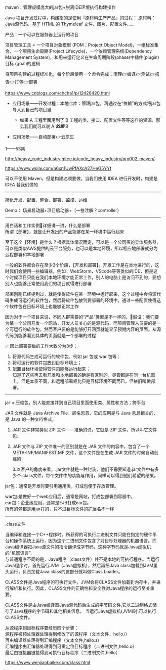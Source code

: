 maven：管理规模庞大的jar包+脱离IDE环境执行构建操作  

Java 项目开发过程中，构建指的是使用『原材料生产产品』的过程：
原材料：Java源代码、基于 HTML 的 Thymeleaf 文件、图片、配置文件……  

产品：一个可以在服务器上运行的项目  


项目管理工具 = 一个项目对象模型 (POM：Project Object Model)，一组标准集合，一个项目生命周期(Project Lifecycle)，一个依赖管理系统(Dependency Management System)，和用来运行定义在生命周期阶段(phase)中插件(plugin)目标 (goal)的逻辑  


将项目构建的过程标准化，每个阶段使用一个命令完成：清理👉编译👉测试👉报告👉打包👉部署


https://www.cnblogs.com/chcha1/p/12426420.html




- 应用场景——开发过程：本地仓库：管理jar包，再通过在“依赖”的方式将jar包导入到自己的项目里
  - 如果 A 工程里面用到了 B 工程的类、接口、配置文件等等这样的资源，那么我们就可以说 A ***依赖*** B


- 应用场景——自动部署👉云原生
  
1——53集  


http://heavy_code_industry.gitee.io/code_heavy_industry/pro002-maven/  



https://www.wolai.com/a6xn1UwPfAXcA27HeG5YYt  




可以不使用 Maven，但是构建必须要做。当我们使用 IDEA 进行开发时，构建是 IDEA 替我们做的






***


简化开发、配置、整合、部署、监控、运维  



Demo：
场景启动器+项目启动器+（一些注解？controller）







***
用白话和工作实例🌰详细讲一讲，什么是部署  
所谓【部署】，就是让开发出的产品能够在某一环境中运行起来  

至于这个【环境】是什么？根据具体情况而定，可以是一个公司买的实体服务器，可以是类似AWS提供的云平台服务，也可以是本地环境，所以相应地部署就分为远程部署和本地部署  

一般的软件都会存在至少2个阶段，【开发和部署】。开发工作是在本地进行的，这时我们会使用一些编辑器，例如：WebStorm，VScode等等类似的IDE，但是这个时候项目只能在我们本地环境才能正常工作，别人的电脑上是访问不到的，要想别人也能够正常使用我们的项目就得进行部署  

部署刚刚已经提到过，就是使得软件在某一环境中运行起来，这个过程中会将源代码生成可运行的软件包，然后将软件包放到要部署的环境中，通过一些配置使得这个软件包在目标环境上也能够正常工作  

因为对于一个项目来说，不同人群需要的“产品”类型是不一样的，🌰假设：我们要为某一个公司开发一个网站，开发人员关心的是源代码，而项目管理人员要的是一个可运行的软件包，然而客户要的是能够打开网页就能显示预期内容的页面。从源代码到能够看到具体的页面就是一个部署的过程  

✅ 因此部署要做的工作大致分为3步：  
1. 将源代码生成可运行的软件包，例如 jar 包或 war 包等；  
2. 将可运行的软件包放到目标环境上；  
3. 配置目标环境使得软件包能够运行起来；  
知道了这些再去看开发和本地部署的确是有区别的，尽管都是在同一台机器上，但是本质不同，和远程部署相比只是目标环境不同而已，但依旧叫做部署。  





***

jar ≈ 压缩包，别人能直接并到自己项目里面使用类、属性和方法；跨平台  



JAR 文件就是 Java Archive File，顾名思意，它的应用是与 Java 息息相关的，是 Java 的一种文档格式。  

1. JAR 文件非常类似 ZIP 文件——准确的说，它就是 ZIP 文件，所以叫它文件包。  

2. JAR 文件与 ZIP 文件唯一的区别就是在 JAR 文件的内容中，包含了一个 META-INF/MANIFEST.MF 文件，这个文件是在生成 JAR 文件的时候自动创建的  

   3.以客户的角度来看，.jar文件就是一种封装，他们不需要知道.jar文件中有多少个.class文件，每个文件中的功能与作用，同样可以得到他们希望的结果。  


jar包：通常是开发时要引用通用类，打成包便于存放管理。  

war包:是做好一个web应用后，通常是网站，打成包部署到容器中。  
ear包：企业级应用，通常是EJB打成ear包。  
所有的包都是用jar打的，只不过目标文件的扩展名不一样  



***
.class文件  

当编译和连接一个C++程序时，所获得的可执行二进制文件只能在指定的硬件平台和操作系统上运行，因为这个二进制文件包含了对目标处理器的机器语言。而Java编译器把Java源文件的指令翻译成字节码，这种字节码就是Java虚拟机的“机器语言”。  
与普通程序不同的是，Java程序（class文件）并不是本地的可执行程序。当运行Java程序时，首先运行JVM（Java虚拟机），然后再把Java class加载到JVM里头运行，负责加载Java class的这部分就叫做Class Loader。  
 

CLASS文件是Java程序的可执行文件，JVM会将CLASS文件加载到内存中，并进行解析和执行。因此，CLASS文件的正确性和安全性对Java程序的运行至关重要。  


CLASS文件是由Java编译器Java源代码后生成的字节码文件,它以二进制格式储存了Java程序的字节码和其他相关信息。 当运行Java虚拟机(JVM)时,可以执行CLASS文件。  



从源程序到目标程序要经历四个步骤：  
源程序被预处理器处理得到修改了的源程序（文本文件，hello.i）  
再由编译器处理得到汇编程序（文本文件,hello.s）  
汇编程序由汇编器处理得到可重定位目标程序（二进制文件,hello.o）  
最后由链接器链接得到可执行目标程序（二进制文件,hello）     

https://www.wenjianbaike.com/class.html  

